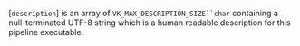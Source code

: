 [`description`] is an array of `VK_MAX_DESCRIPTION_SIZE``char`
containing a null-terminated UTF-8 string which is a human readable
description for this pipeline executable.